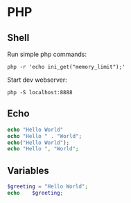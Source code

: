 # PHP

## Shell

Run simple php commands:

```shell
php -r 'echo ini_get("memory_limit");'
```

Start dev webserver:

```shell
php -S localhost:8888
```

## Echo

```php
echo "Hello World"
echo "Hello " . "World";
echo("Hello World");
echo "Hello ", "World";
```

## Variables

```php
$greeting = "Hello World";
echo 	$greeting;
```
